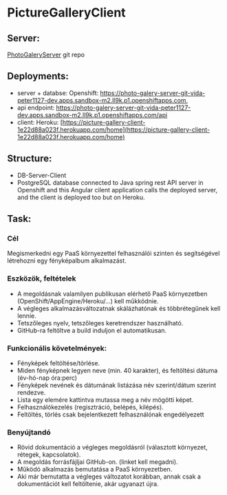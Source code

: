 # PictureGalleryClient

## Server:

[PhotoGaleryServer](https://github.com/VPeterB/PhotoGaleryServer) git repo

## Deployments:

- server + databse: Openshift: https://photo-galery-server-git-vida-peter1127-dev.apps.sandbox-m2.ll9k.p1.openshiftapps.com,
- api endpoint: https://photo-galery-server-git-vida-peter1127-dev.apps.sandbox-m2.ll9k.p1.openshiftapps.com/api
- client: Heroku: [https://picture-gallery-client-1e22d88a023f.herokuapp.com/home](https://picture-gallery-client-1e22d88a023f.herokuapp.com/home)

## Structure:

- DB-Server-Client
- PostgreSQL database connected to Java spring rest API server in Openshift and this Angular cilent application calls the deployed server, and the client is deployed too but on Heroku.

## Task:

### Cél
Megismerkedni egy PaaS környezettel felhasználói szinten és segítségével létrehozni egy fényképalbum alkalmazást.

### Eszközök, feltételek
- A megoldásnak valamilyen publikusan elérhető PaaS környezetben (OpenShift/AppEngine/Heroku/...) kell műkködnie. 
- A végleges alkalmazásváltozatnak skálázhatónak és többrétegűnek kell lennie.
- Tetszőleges nyelv, tetszőleges keretrendszer használható.
- GitHub-ra feltöltve a build induljon el automatikusan.
### Funkcionális követelmények:
- Fényképek feltöltése/törlése.
- Miden fényképnek legyen neve (min. 40 karakter), és feltöltési dátuma (év-hó-nap óra:perc)
- Fényképek nevének és dátumának listázása név szerint/dátum szerint rendezve.
- Lista egy elemére kattintva mutassa meg a név mögötti képet.
- Felhasználókezelés (regisztráció, belépés, kilépés).
- Feltöltés, törlés csak bejelentkezett felhasználónak engedélyezett
### Benyújtandó
- Rövid dokumentáció a végleges megoldásról (választott környezet, rétegek, kapcsolatok).
- A megoldás forrásfájljai GitHub-on. (linket kell megadni).
- Működó alkalmazás bemutatása a PaaS környezetben. 
- Aki már bemutatta a végleges változatot korábban, annak csak a dokumentációt kell feltöltenie, akár ugyanazt újra.
